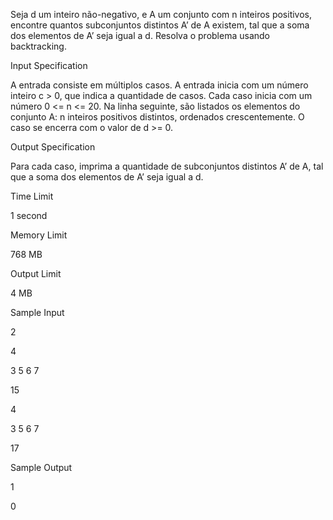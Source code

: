 Seja d um inteiro não-negativo, e A um conjunto com n inteiros positivos, encontre quantos subconjuntos distintos A’ de A existem, tal que a soma dos elementos de A’ seja igual a d. Resolva o problema usando backtracking.

Input Specification

A entrada consiste em múltiplos casos. A entrada inicia com um número inteiro c > 0, que indica a quantidade de casos. Cada caso inicia com um número 0 <= n <= 20. Na linha seguinte, são listados os elementos do conjunto A: n inteiros positivos distintos, ordenados crescentemente. O caso se encerra com o valor de d >= 0.

Output Specification

Para cada caso, imprima a quantidade de subconjuntos distintos A’ de A, tal que a soma dos elementos de A’ seja igual a d.

Time Limit

1 second

Memory Limit

768 MB

Output Limit

4 MB

Sample Input

2

4

3 5 6 7

15

4

3 5 6 7

17

Sample Output

1

0
